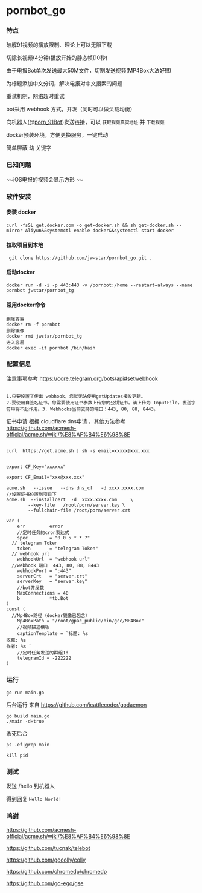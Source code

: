 # pornbot_go


###  特点

破解91视频的播放限制、理论上可以无限下载

切除长视频(4分钟)播放开始的静态帧(10秒)

由于电报Bot单次发送最大50M文件，切割发送视频(MP4Box大法好!!!)

为标题添加中文分词，解决电报对中文搜索的问题

重试机制，网络超时重试

bot采用 webhook 方式，并发（同时可以做负载均衡）

向机器人([@porn_91Bot](https://t.me/porn_91Bot))发送链接，可以 `获取视频真实地址` 并 `下载视频`

docker预装环境，方便更换服务，一键启动

简单屏蔽 幼 关键字

### 已知问题 

 ~~iOS电报的视频会显示方形 ~~

### 软件安装



#### 安装 docker
```
curl -fsSL get.docker.com -o get-docker.sh && sh get-docker.sh --mirror Aliyun&&systemctl enable docker&&systemctl start docker

```

#### 拉取项目到本地
```
 git clone https://github.com/jw-star/pornbot_go.git .
```

#### 启动docker

```
docker run -d -i -p 443:443 -v /pornbot:/home --restart=always --name pornbot jwstar/pornbot_tg
```
#### 常用docker命令

```
删除容器
docker rm -f pornbot
删除镜像
docker rmi jwstar/pornbot_tg
进入容器
docker exec -it pornbot /bin/bash
```

### 配置信息
注意事项参考
https://core.telegram.org/bots/api#setwebhook
```

1.只要设置了传出 webhook，您就无法使用getUpdates接收更新。
2.要使用自签名证书，您需要使用证书参数上传您的公钥证书。请上传为 InputFile，发送字符串将不起作用。3. Webhooks当前支持的端口：443, 80, 88, 8443。

```

证书申请
根据 cloudflare dns申请 ，其他方法参考 https://github.com/acmesh-official/acme.sh/wiki/%E8%AF%B4%E6%98%8E
```

curl  https://get.acme.sh | sh -s email=xxxxx@xxx.xxx


export CF_Key="xxxxxx"

export CF_Email="xxx@xxx.xxx"

acme.sh   --issue   --dns dns_cf   -d xxxx.xxxx.com 
//设置证书位置到项目下
acme.sh  --installcert  -d  xxxx.xxxx.com     \
        --key-file   /root/porn/server.key \
        --fullchain-file /root/porn/server.crt

```


```
var (
	err         error
	//定时任务的cron表达式
	spec        = "0 0 5 * * ?"
  // telegram Token
	token       = "telegram Token"
  // webhook url
	webhookUrl  = "webhook url"
  //webhook 端口  443, 80, 88, 8443
	webhookPort = ":443"
	serverCrt   = "server.crt"
	serverKey   = "server.key"
	//bot并发数
	MaxConnections = 40
	b           *tb.Bot
)
const (
  //Mp4Box路径（docker镜像已包含）
	Mp4BoxPath = "/root/gpac_public/bin/gcc/MP4Box"
	//视频描述模板
	captionTemplate = `标题: %s
收藏: %s
作者: %s `
	//定时任务发送的群组Id
	telegramId = -222222
)

````


### 运行

```
go run main.go
```
后台运行 来自 https://github.com/icattlecoder/godaemon
```
go build main.go
./main -d=true
```

杀死后台
```
ps -ef|grep main
```

```
kill pid
```


### 测试

发送 /hello 到机器人

得到回复  `Hello World!`


### 鸣谢

https://github.com/acmesh-official/acme.sh/wiki/%E8%AF%B4%E6%98%8E

https://github.com/tucnak/telebot

https://github.com/gocolly/colly

https://github.com/chromedp/chromedp

https://github.com/go-ego/gse

